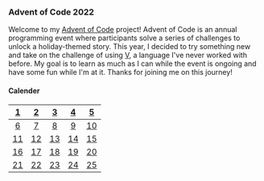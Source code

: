 ### Advent of Code 2022

Welcome to my [Advent of Code](https://adventofcode.com/) project! Advent of Code is an annual programming event where participants solve a series of challenges to unlock a holiday-themed story. This year, I decided to try something new and take on the challenge of using [V](https://github.com/vlang/v), a language I've never worked with before. My goal is to learn as much as I can while the event is ongoing and have some fun while I'm at it. Thanks for joining me on this journey!

#### Calender

| [1](day-1/day-1.v) | [2](day-2/day-2.v) | [3](day-3/day-3.v) | [4](day-4/day-4.v) | [5](day-5/day-5.v)    |
| :---: | :---: | :---: | :---: | :---: |
| [6](day-6/day-6.v) | [7](day-7/day-7.v) | [8](day-8/day-8.v) | [9](day-9/day-9.v) | [10](day-10/day-10.v) |
| [11](day-11/day-11.v) | [12](day-12/day-12.v) | [13](day-13/day-13.v) | [14](day-14/day-14.v) | [15](day-15/day-15.v)    |
| [16](day-16/day-16.v) | [17](day-17/day-17.v) | [18](day-18/day-18.v) | [19](day-19/day-19.v) | [20](day-20/day-20.v)    |
| [21](day-21/day-21.v) | [22](day-22/day-22.v) | [23](day-23/day-23.v) | [24](day-24/day-24.v) | [25](day-25/day-25.v)    |

